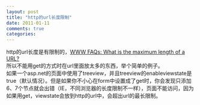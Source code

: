 ```yaml
---
layout: post
title: "http的url长度限制"
date: 2011-01-11
comments: true
categories: 
---
```

http的url长度是有限制的，<a href="http://www.boutell.com/newfaq/misc/urllength.html">WWW FAQs: What is the maximum length of a URL?</a><br />所以不能用get的方式时在url里面放太多的东西，举个简单的例子。<br />如果一个asp.net的页面中使用了treeview，并且treeview的enableviewstate是true（默认情况）。但是如果你不小心在form中设置成了get时，你会发现只添加6、7个节点就会出错（IE，不同浏览器的长度限制不一样），页面不能访问，因为如果用get，viewstate会放到http的url中，会超出url的最长限制。<br /><blockquote></blockquote><br /><br /><div class="zemanta-pixie"><img class="zemanta-pixie-img" alt="" src="http://img.zemanta.com/pixy.gif?x-id=85f13a95-bc49-80b2-bfb7-145d0daa51db" /></div>